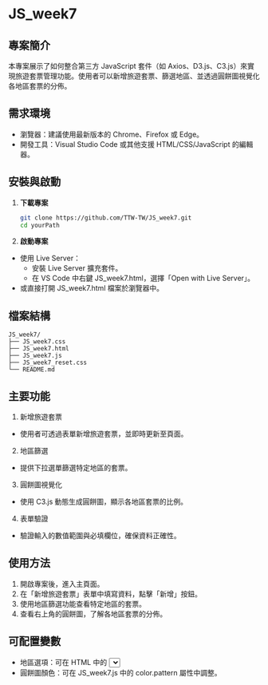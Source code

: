 # JS_week7

## 專案簡介
本專案展示了如何整合第三方 JavaScript 套件（如 Axios、D3.js、C3.js）來實現旅遊套票管理功能。使用者可以新增旅遊套票、篩選地區、並透過圓餅圖視覺化各地區套票的分佈。

## 需求環境
- 瀏覽器：建議使用最新版本的 Chrome、Firefox 或 Edge。
- 開發工具：Visual Studio Code 或其他支援 HTML/CSS/JavaScript 的編輯器。

## 安裝與啟動
1. **下載專案**
   ```bash
   git clone https://github.com/TTW-TW/JS_week7.git
   cd yourPath
   ```

2. **啟動專案**
- 使用 Live Server：
  - 安裝 Live Server 擴充套件。
  - 在 VS Code 中右鍵 JS_week7.html，選擇「Open with Live Server」。
- 或直接打開 JS_week7.html 檔案於瀏覽器中。

## 檔案結構

    JS_week7/
    ├── JS_week7.css
    ├── JS_week7.html
    ├── JS_week7.js
    ├── JS_week7_reset.css
    └── README.md


## 主要功能
1. 新增旅遊套票
- 使用者可透過表單新增旅遊套票，並即時更新至頁面。
2. 地區篩選
- 提供下拉選單篩選特定地區的套票。
3. 圓餅圖視覺化
- 使用 C3.js 動態生成圓餅圖，顯示各地區套票的比例。
4. 表單驗證
- 驗證輸入的數值範圍與必填欄位，確保資料正確性。

## 使用方法
1. 開啟專案後，進入主頁面。
2. 在「新增旅遊套票」表單中填寫資料，點擊「新增」按鈕。
3. 使用地區篩選功能查看特定地區的套票。
4. 查看右上角的圓餅圖，了解各地區套票的分佈。

## 可配置變數
- 地區選項：可在 HTML 中的 <select> 元素中新增或修改地區選項。
- 圓餅圖顏色：可在 JS_week7.js 中的 color.pattern 屬性中調整。

